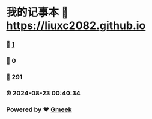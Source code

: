 # 我的记事本 :link: https://liuxc2082.github.io 
### :page_facing_up: [1](https://liuxc2082.github.io/tag.html) 
### :speech_balloon: 0 
### :hibiscus: 291 
### :alarm_clock: 2024-08-23 00:40:34 
### Powered by :heart: [Gmeek](https://github.com/Meekdai/Gmeek)
